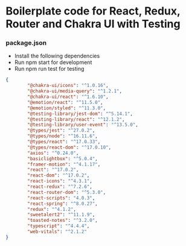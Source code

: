 # Boilerplate code for React, Redux, Router and Chakra UI with Testing

### package.json

- Install the following dependencies
- Run npm start for development
- Run npm run test for testing

```json
{
        "@chakra-ui/icons": "^1.0.16",
        "@chakra-ui/media-query": "^1.2.1",
        "@chakra-ui/react": "^1.6.10",
        "@emotion/react": "^11.5.0",
        "@emotion/styled": "^11.3.0",
        "@testing-library/jest-dom": "^5.14.1",
        "@testing-library/react": "^12.1.2",
        "@testing-library/user-event": "^13.5.0",
        "@types/jest": "^27.0.2",
        "@types/node": "^16.11.6",
        "@types/react": "^17.0.33",
        "@types/react-dom": "^17.0.10",
        "axios": "^0.24.0",
        "basiclightbox": "^5.0.4",
        "framer-motion": "^4.1.17",
        "react": "^17.0.2",
        "react-dom": "^17.0.2",
        "react-icons": "^4.3.1",
        "react-redux": "^7.2.6",
        "react-router-dom": "^5.3.0",
        "react-scripts": "4.0.3",
        "react-spring": "^8.0.27",
        "redux": "^4.1.2",
        "sweetalert2": "^11.1.9",
        "toasted-notes": "^3.2.0",
        "typescript": "^4.4.4",
        "web-vitals": "^2.1.2"
}
```

